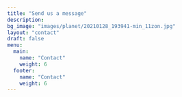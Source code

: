 ```yaml
---
title: "Send us a message"
description: 
bg_image: "images/planet/20210128_193941-min_11zon.jpg"
layout: "contact"
draft: false
menu:
  main:
    name: "Contact"
    weight: 6
  footer:
    name: "Contact"
    weight: 6
---
```

